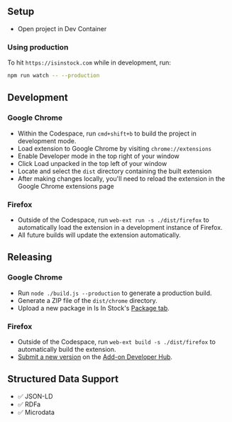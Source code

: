 ## Setup

- Open project in Dev Container

### Using production

To hit `https://isinstock.com` while in development, run:

```sh
npm run watch -- --production
```

## Development

### Google Chrome

- Within the Codespace, run `cmd+shift+b` to build the project in development mode.
- Load extension to Google Chrome by visiting `chrome://extensions`
- Enable Developer mode in the top right of your window
- Click Load unpacked in the top left of your window
- Locate and select the `dist` directory containing the built extension
- After making changes locally, you'll need to reload the extension in the Google Chrome extensions page

### Firefox

- Outside of the Codespace, run `web-ext run -s ./dist/firefox` to automatically load the extension in a development instance of Firefox.
- All future builds will update the extension automatically.

## Releasing

### Google Chrome

- Run `node ./build.js --production` to generate a production build.
- Generate a ZIP file of the `dist/chrome` directory.
- Upload a new package in Is In Stock's [Package tab](https://chrome.google.com/u/1/webstore/devconsole/355361c6-bf2d-48aa-a191-99790c9dc228/bnglflgcpflggbpbcbpgeaknekceeojd/edit/package).

### Firefox

- Outside of the Codespace, run `web-ext build -s ./dist/firefox` to automatically build the extension.
- [Submit a new version](https://addons.mozilla.org/en-US/developers/addon/is-in-stock/versions/submit/) on the [Add-on Developer Hub](https://addons.mozilla.org/en-US/developers/addon/is-in-stock).

## Structured Data Support

- ✅ JSON-LD
- ✅ RDFa
- ✅ Microdata
